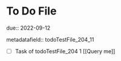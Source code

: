 # To Do File

due:: 2022-09-12

metadatafield:: todoTestFile_204_11

- [ ] Task of todoTestFile_204 1 [[Query me]]
